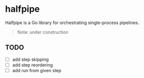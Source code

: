 # halfpipe

Halfpipe is a Go library for orchestrating single-process pipelines.

> Note: under construction

## TODO

- [ ] add step skipping
- [ ] add step reordering
- [ ] add run from given step
